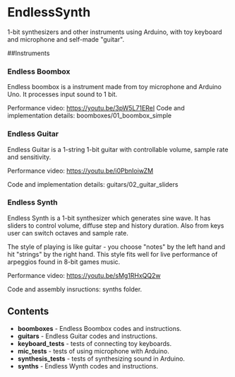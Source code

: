# EndlessSynth
1-bit synthesizers and other instruments using Arduino,
with toy keyboard and microphone and self-made "guitar".

##Instruments

### Endless Boombox 

Endless boombox is a instrument made from toy microphone and Arduino Uno. 
It processes input sound to 1 bit.

Performance video: https://youtu.be/3pW5L71EReI
Code and implementation details: boomboxes/01_boombox_simple


### Endless Guitar

Endless Guitar is a 1-string 1-bit guitar with controllable volume, sample rate and sensitivity.

Performance video: https://youtu.be/i0PbnIoiwZM

Code and implementation details: guitars/02_guitar_sliders

### Endless Synth

Endless Synth is a 1-bit synthesizer which generates sine wave.
It has sliders to control volume, diffuse step and history duration.
Also from keys user can switch octaves and sample rate.

The style of playing is like guitar - you choose "notes" by the left hand and hit "strings" by the right hand.
This style fits well for live performance of arpeggios found in 8-bit games music.

Performance video: https://youtu.be/sMg1RHxQQ2w

Code and assembly insructions: synths folder.


## Contents

* **boomboxes** - Endless Boombox codes and instructions.
* **guitars** - Endless Guitar codes and instructions.
* **keyboard_tests** - tests of connecting toy keyboards.
* **mic_tests** - tests of using microphone with Arduino.
* **synthesis_tests** - tests of synthesizing sound in Arduino.
* **synths** - Endless Wynth codes and instructions.

